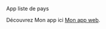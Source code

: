 App liste de pays

Découvrez Mon app ici [Mon app web]( https://christophecatherine.github.io/projet3/).

